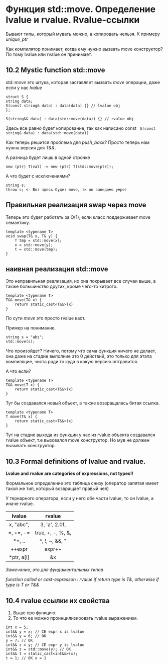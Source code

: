 # Функция std::move. Определение lvalue и rvalue. Rvalue-ссылки

Бывают типы, который мувать можно, а копировать нельзя. К примеру *unique_ptr*

Как компилятор понимает, когда ему нужно вызвать move конструктор? По тому lvalue или rvalue он принимает.

## 10.2 Mystic function std::move

*std::move* это штука, которая заставляет вызвать *move* операции, даже если у нас *lvalue*

```
struct S {
string data;
S(const string& data) : data(data) {} // lvalue obj
};

S(string&& data) : data(std::move(data)) {} // rvalue obj
```

Здесь все равно будет копирование, так как написано const
``` S(const string& data) : data(std::move(data))```

Как теперь решится проблема для *push_back*? Просто теперь нам нужна версия для *T&&*.

А разница будет лишь в одной строчке
```
new (ptr) T(val) -> new (ptr) T(std::move(ptr));
```

А что будет с исключениями?
```
string s;
throw s; <- Вот здесь будет move, тк он заведомо умрет
```

## Правильная реализация swap через move

Теперь это будет работать за O(1), если класс поддерживает move семантику.

```
template <typename T>
void swap(T& x, T& y) {
    T tmp = std::move(x);
    x = std::move(y);
    t = std::move(tmp);
}
```

## наивная реализация std::move

Это неправильная реализация, но она покрывает все случаи выше, а также большинство других, кроме чего-то хитрого.

```
template <typename T>
T&& move(T& x) {
    return static_cast<T&&>(x)
}
```

По сути *move* это просто rvalue каст.

Пример на понимание.
```
string s = "abs";
std::move(s);
``` 

Что произойдет? Ничего, потому что сама функция ничего не делает, она даже на стадие выполние это 0 действий, это только для этапа компиляцие, чиста ради то куда в какую версию оптравится.

А что если?
```
template <typename T>
T&& move(T x) {
    return static_cast<T&&>(x)
}
```

Тут бы создавался новый объект, а также возвращалась битая ссылка.

```
template <typename T>
T move(T& x) {
    return static_cast<T&&>(x)
}
```

Тут на стадие выхода из функции у нас из rvalue объекта создавался rvalue объект, т.е вызовался move конструктор. Но мув не должен вызывать конструктор.

## 10.3 Formal definitions of lvalue and rvalue.

**Lvalue and rvalue are categories of expressions, not types!!**

Формальное определение это таблица снизу (оператор запятая имеет такой же тип, который возвращает правый чел)

У тернарного оператора, если у него обе части lvalue, то он lvalue, а иначе rvalue.

|lvalue     |                   rvalue |
|:---------:|:------------------------:|
|x, "abc",  |3, 'a', 2.0f,             |
| =, +=, -= |true, +, -, %, &,         |
| *=, ..    |^, !, ~, &&, "||", ...    |
| ++expr    | expr++                   |
|*ptr, a[i] | &x                       |


*Замечание, это для фундаментальных типов*

*function called or cast-expresson : rvalue if return type is T&, otherwise if type is T or T&&*

## 10.4 rvalue ссылки их свойства

1) Выше про функцию.
2) То что ее можно проинцилизировать rvalue выражением.

```
int x = 5;
int&& y = x; // CE expr x is lvalue
int&& y = 6; // OK
y = 7; // OK
int&& z = y; // CE expr y is lvalue
int&& z = std::move(y); // OK
int&& t = static_cast<int&&>(x);
t = 1; // OK x = 1
```